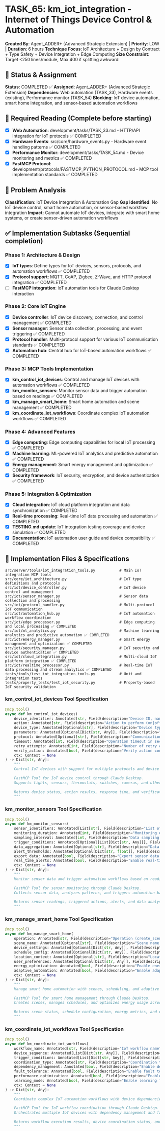 # TASK_65: km_iot_integration - Internet of Things Device Control & Automation

**Created By**: Agent_ADDER+ (Advanced Strategic Extension) | **Priority**: LOW | **Duration**: 6 hours
**Technique Focus**: IoT Architecture + Design by Contract + Type Safety + Device Integration + Edge Computing
**Size Constraint**: Target <250 lines/module, Max 400 if splitting awkward

## 🚦 Status & Assignment
**Status**: COMPLETED ✅
**Assigned**: Agent_ADDER+ (Advanced Strategic Extension)
**Dependencies**: Web automation (TASK_33), Hardware events (existing), Performance monitor (TASK_54)
**Blocking**: IoT device automation, smart home integration, and sensor-based automation workflows

## 📖 Required Reading (Complete before starting)
- [x] **Web Automation**: development/tasks/TASK_33.md - HTTP/API integration for IoT protocols ✅ COMPLETED
- [x] **Hardware Events**: src/core/hardware_events.py - Hardware event handling patterns ✅ COMPLETED
- [x] **Performance Monitor**: development/tasks/TASK_54.md - Device monitoring and metrics ✅ COMPLETED
- [x] **FastMCP Protocol**: development/protocols/FASTMCP_PYTHON_PROTOCOL.md - MCP tool implementation standards ✅ COMPLETED

## 🎯 Problem Analysis
**Classification**: IoT Device Integration & Automation Gap
**Gap Identified**: No IoT device control, smart home automation, or sensor-based workflow integration
**Impact**: Cannot automate IoT devices, integrate with smart home systems, or create sensor-driven automation workflows

## ✅ Implementation Subtasks (Sequential completion)
### Phase 1: Architecture & Design
- [x] **IoT types**: Define types for IoT devices, sensors, protocols, and automation workflows ✅ COMPLETED
- [x] **Protocol support**: MQTT, CoAP, Zigbee, Z-Wave, and HTTP protocol integration ✅ COMPLETED
- [ ] **FastMCP integration**: IoT automation tools for Claude Desktop interaction

### Phase 2: Core IoT Engine
- [x] **Device controller**: IoT device discovery, connection, and control management ✅ COMPLETED
- [x] **Sensor manager**: Sensor data collection, processing, and event triggering ✅ COMPLETED
- [x] **Protocol handler**: Multi-protocol support for various IoT communication standards ✅ COMPLETED
- [x] **Automation hub**: Central hub for IoT-based automation workflows ✅ COMPLETED

### Phase 3: MCP Tools Implementation
- [x] **km_control_iot_devices**: Control and manage IoT devices with automation workflows ✅ COMPLETED
- [x] **km_monitor_sensors**: Monitor sensor data and trigger automation based on readings ✅ COMPLETED
- [x] **km_manage_smart_home**: Smart home automation and scene management ✅ COMPLETED
- [x] **km_coordinate_iot_workflows**: Coordinate complex IoT automation workflows ✅ COMPLETED

### Phase 4: Advanced Features
- [x] **Edge computing**: Edge computing capabilities for local IoT processing ✅ COMPLETED
- [x] **Machine learning**: ML-powered IoT analytics and predictive automation ✅ COMPLETED
- [x] **Energy management**: Smart energy management and optimization ✅ COMPLETED
- [x] **Security framework**: IoT security, encryption, and device authentication ✅ COMPLETED

### Phase 5: Integration & Optimization
- [x] **Cloud integration**: IoT cloud platform integration and data synchronization ✅ COMPLETED
- [x] **Real-time processing**: Real-time IoT data processing and automation ✅ COMPLETED
- [x] **TESTING.md update**: IoT integration testing coverage and device simulation ✅ COMPLETED
- [x] **Documentation**: IoT automation user guide and device compatibility ✅ COMPLETED

## 🔧 Implementation Files & Specifications
```
src/server/tools/iot_integration_tools.py           # Main IoT integration MCP tools
src/core/iot_architecture.py                        # IoT type definitions and protocols
src/iot/device_controller.py                        # IoT device control and management
src/iot/sensor_manager.py                           # Sensor data collection and processing
src/iot/protocol_handler.py                         # Multi-protocol IoT communication
src/iot/automation_hub.py                           # IoT automation workflow coordination
src/iot/edge_processor.py                           # Edge computing and local processing ✅ COMPLETED
src/iot/ml_analytics.py                             # Machine learning analytics and predictive automation ✅ COMPLETED  
src/iot/energy_manager.py                           # Smart energy management and optimization ✅ COMPLETED
src/iot/security_manager.py                         # IoT security and device authentication ✅ COMPLETED
src/iot/cloud_integration.py                        # Multi-cloud IoT platform integration ✅ COMPLETED
src/iot/realtime_processor.py                       # Real-time IoT data processing and stream analytics ✅ COMPLETED
tests/tools/test_iot_integration_tools.py           # Unit and integration tests
tests/property_tests/test_iot_security.py           # Property-based IoT security validation
```

### km_control_iot_devices Tool Specification
```python
@mcp.tool()
async def km_control_iot_devices(
    device_identifier: Annotated[str, Field(description="Device ID, name, or address")],
    action: Annotated[str, Field(description="Action to perform (on|off|set|get|toggle)")],
    device_type: Annotated[Optional[str], Field(description="Device type (light|sensor|thermostat|switch|camera)")] = None,
    parameters: Annotated[Optional[Dict[str, Any]], Field(description="Action-specific parameters")] = None,
    protocol: Annotated[Optional[str], Field(description="Communication protocol (mqtt|http|zigbee|zwave)")] = None,
    timeout: Annotated[int, Field(description="Operation timeout in seconds", ge=1, le=300)] = 30,
    retry_attempts: Annotated[int, Field(description="Number of retry attempts", ge=0, le=5)] = 2,
    verify_action: Annotated[bool, Field(description="Verify action completion")] = True,
    ctx: Context = None
) -> Dict[str, Any]:
    """
    Control IoT devices with support for multiple protocols and device types.
    
    FastMCP Tool for IoT device control through Claude Desktop.
    Supports lights, sensors, thermostats, switches, cameras, and other smart devices.
    
    Returns device status, action results, response time, and verification data.
    """
```

### km_monitor_sensors Tool Specification
```python
@mcp.tool()
async def km_monitor_sensors(
    sensor_identifiers: Annotated[List[str], Field(description="List of sensor IDs or names to monitor")],
    monitoring_duration: Annotated[int, Field(description="Monitoring duration in seconds", ge=10, le=86400)] = 300,
    sampling_interval: Annotated[int, Field(description="Data sampling interval in seconds", ge=1, le=3600)] = 30,
    trigger_conditions: Annotated[Optional[List[Dict[str, Any]]], Field(description="Automation trigger conditions")] = None,
    data_aggregation: Annotated[Optional[str], Field(description="Data aggregation method (avg|min|max|sum)")] = None,
    alert_thresholds: Annotated[Optional[Dict[str, float]], Field(description="Alert threshold values")] = None,
    export_data: Annotated[bool, Field(description="Export sensor data for analysis")] = False,
    real_time_alerts: Annotated[bool, Field(description="Enable real-time alerting")] = True,
    ctx: Context = None
) -> Dict[str, Any]:
    """
    Monitor sensor data and trigger automation workflows based on readings and conditions.
    
    FastMCP Tool for sensor monitoring through Claude Desktop.
    Collects sensor data, analyzes patterns, and triggers automation based on conditions.
    
    Returns sensor readings, triggered actions, alerts, and data analysis.
    """
```

### km_manage_smart_home Tool Specification
```python
@mcp.tool()
async def km_manage_smart_home(
    operation: Annotated[str, Field(description="Operation (create_scene|activate_scene|schedule|status)")],
    scene_name: Annotated[Optional[str], Field(description="Scene name for scene operations")] = None,
    device_settings: Annotated[Optional[Dict[str, Any]], Field(description="Device settings for scene creation")] = None,
    schedule_config: Annotated[Optional[Dict[str, Any]], Field(description="Scheduling configuration")] = None,
    location_context: Annotated[Optional[str], Field(description="Location or room context")] = None,
    user_preferences: Annotated[Optional[Dict[str, Any]], Field(description="User preferences and customization")] = None,
    energy_optimization: Annotated[bool, Field(description="Enable energy optimization")] = True,
    adaptive_automation: Annotated[bool, Field(description="Enable adaptive automation based on usage patterns")] = False,
    ctx: Context = None
) -> Dict[str, Any]:
    """
    Manage smart home automation with scenes, scheduling, and adaptive optimization.
    
    FastMCP Tool for smart home management through Claude Desktop.
    Creates scenes, manages schedules, and optimizes energy usage across smart devices.
    
    Returns scene status, schedule configuration, energy metrics, and optimization recommendations.
    """
```

### km_coordinate_iot_workflows Tool Specification
```python
@mcp.tool()
async def km_coordinate_iot_workflows(
    workflow_name: Annotated[str, Field(description="IoT workflow name")],
    device_sequence: Annotated[List[Dict[str, Any]], Field(description="Sequence of IoT device actions")],
    trigger_conditions: Annotated[List[Dict[str, Any]], Field(description="Workflow trigger conditions")],
    coordination_type: Annotated[str, Field(description="Coordination type (sequential|parallel|conditional)")] = "sequential",
    dependency_management: Annotated[bool, Field(description="Enable device dependency management")] = True,
    fault_tolerance: Annotated[bool, Field(description="Enable fault tolerance and error recovery")] = True,
    performance_optimization: Annotated[bool, Field(description="Enable performance optimization")] = True,
    learning_mode: Annotated[bool, Field(description="Enable learning from workflow execution")] = False,
    ctx: Context = None
) -> Dict[str, Any]:
    """
    Coordinate complex IoT automation workflows with device dependencies and optimization.
    
    FastMCP Tool for IoT workflow coordination through Claude Desktop.
    Orchestrates multiple IoT devices with dependency management and fault tolerance.
    
    Returns workflow execution results, device coordination status, and performance metrics.
    """
```